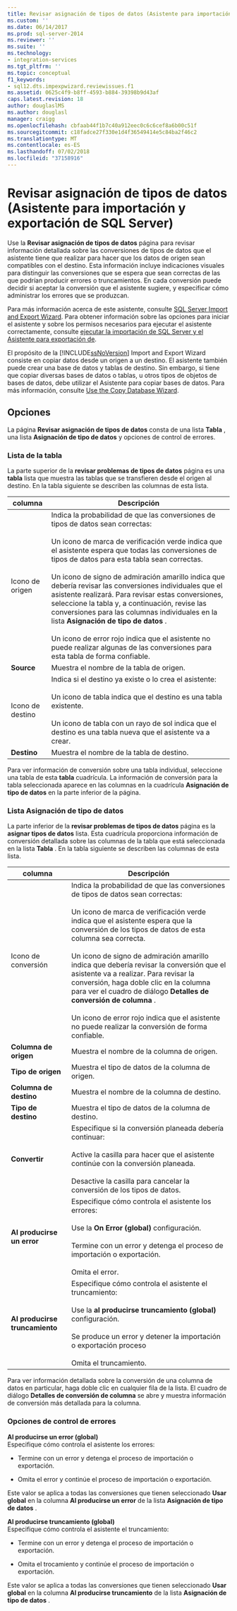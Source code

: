 ```yaml
---
title: Revisar asignación de tipos de datos (Asistente para importación y exportación de SQL Server) | Microsoft Docs
ms.custom: ''
ms.date: 06/14/2017
ms.prod: sql-server-2014
ms.reviewer: ''
ms.suite: ''
ms.technology:
- integration-services
ms.tgt_pltfrm: ''
ms.topic: conceptual
f1_keywords:
- sql12.dts.impexpwizard.reviewissues.f1
ms.assetid: 0625c4f9-b8ff-4593-b884-39398b9d43af
caps.latest.revision: 18
author: douglaslMS
ms.author: douglasl
manager: craigg
ms.openlocfilehash: cbfaab44f1b7c40a912eec0c6c6cef8a6b00c51f
ms.sourcegitcommit: c18fadce27f330e1d4f36549414e5c84ba2f46c2
ms.translationtype: MT
ms.contentlocale: es-ES
ms.lasthandoff: 07/02/2018
ms.locfileid: "37158916"
---
```

# <a name="review-data-type-mapping-sql-server-import-and-export-wizard"></a>Revisar asignación de tipos de datos (Asistente para importación y exportación de SQL Server)
  Use la **Revisar asignación de tipos de datos** página para revisar información detallada sobre las conversiones de tipos de datos que el asistente tiene que realizar para hacer que los datos de origen sean compatibles con el destino. Esta información incluye indicaciones visuales para distinguir las conversiones que se espera que sean correctas de las que podrían producir errores o truncamientos. En cada conversión puede decidir si aceptar la conversión que el asistente sugiere, y especificar cómo administrar los errores que se produzcan.  
  
 Para más información acerca de este asistente, consulte [SQL Server Import and Export Wizard](import-and-export-data-with-the-sql-server-import-and-export-wizard.md). Para obtener información sobre las opciones para iniciar el asistente y sobre los permisos necesarios para ejecutar el asistente correctamente, consulte [ejecutar la importación de SQL Server y el Asistente para exportación de](start-the-sql-server-import-and-export-wizard.md).  
  
 El propósito de la [!INCLUDE[ssNoVersion](../../includes/ssnoversion-md.md)] Import and Export Wizard consiste en copiar datos desde un origen a un destino. El asistente también puede crear una base de datos y tablas de destino. Sin embargo, si tiene que copiar diversas bases de datos o tablas, u otros tipos de objetos de bases de datos, debe utilizar el Asistente para copiar bases de datos. Para más información, consulte [Use the Copy Database Wizard](../../relational-databases/databases/use-the-copy-database-wizard.md).  
  
## <a name="options"></a>Opciones  
 La página **Revisar asignación de tipos de datos** consta de una lista **Tabla** , una lista **Asignación de tipo de datos** y opciones de control de errores.  
  
### <a name="table-list"></a>Lista de la tabla  
 La parte superior de la **revisar problemas de tipos de datos** página es una **tabla** lista que muestra las tablas que se transfieren desde el origen al destino. En la tabla siguiente se describen las columnas de esta lista.  
  
|columna|Descripción|  
|------------|-----------------|  
|Icono de origen|Indica la probabilidad de que las conversiones de tipos de datos sean correctas:<br /><br /> Un icono de marca de verificación verde indica que el asistente espera que todas las conversiones de tipos de datos para esta tabla sean correctas.<br /><br /> Un icono de signo de admiración amarillo indica que debería revisar las conversiones individuales que el asistente realizará. Para revisar estas conversiones, seleccione la tabla y, a continuación, revise las conversiones para las columnas individuales en la lista **Asignación de tipo de datos** .<br /><br /> Un icono de error rojo indica que el asistente no puede realizar algunas de las conversiones para esta tabla de forma confiable.|  
|**Source**|Muestra el nombre de la tabla de origen.|  
|Icono de destino|Indica si el destino ya existe o lo crea el asistente:<br /><br /> Un icono de tabla indica que el destino es una tabla existente.<br /><br /> Un icono de tabla con un rayo de sol indica que el destino es una tabla nueva que el asistente va a crear.|  
|**Destino**|Muestra el nombre de la tabla de destino.|  
  
 Para ver información de conversión sobre una tabla individual, seleccione una tabla de esta **tabla** cuadrícula. La información de conversión para la tabla seleccionada aparece en las columnas en la cuadrícula **Asignación de tipo de datos** en la parte inferior de la página.  
  
### <a name="data-type-mapping-list"></a>Lista Asignación de tipo de datos  
 La parte inferior de la **revisar problemas de tipos de datos** página es la **asignar tipos de datos** lista. Esta cuadrícula proporciona información de conversión detallada sobre las columnas de la tabla que está seleccionada en la lista **Tabla** . En la tabla siguiente se describen las columnas de esta lista.  
  
|columna|Descripción|  
|------------|-----------------|  
|Icono de conversión|Indica la probabilidad de que las conversiones de tipos de datos sean correctas:<br /><br /> Un icono de marca de verificación verde indica que el asistente espera que la conversión de los tipos de datos de esta columna sea correcta.<br /><br /> Un icono de signo de admiración amarillo indica que debería revisar la conversión que el asistente va a realizar. Para revisar la conversión, haga doble clic en la columna para ver el cuadro de diálogo **Detalles de conversión de columna** .<br /><br /> Un icono de error rojo indica que el asistente no puede realizar la conversión de forma confiable.|  
|**Columna de origen**|Muestra el nombre de la columna de origen.|  
|**Tipo de origen**|Muestra el tipo de datos de la columna de origen.|  
|**Columna de destino**|Muestra el nombre de la columna de destino.|  
|**Tipo de destino**|Muestra el tipo de datos de la columna de destino.|  
|**Convertir**|Especifique si la conversión planeada debería continuar:<br /><br /> Active la casilla para hacer que el asistente continúe con la conversión planeada.<br /><br /> Desactive la casilla para cancelar la conversión de los tipos de datos.|  
|**Al producirse un error**|Especifique cómo controla el asistente los errores:<br /><br /> Use la **On Error (global)** configuración.<br /><br /> Termine con un error y detenga el proceso de importación o exportación.<br /><br /> Omita el error.|  
|**Al producirse truncamiento**|Especifique cómo controla el asistente el truncamiento:<br /><br /> Use la **al producirse truncamiento (global)** configuración.<br /><br /> Se produce un error y detener la importación o exportación proceso<br /><br /> Omita el truncamiento.|  
  
 Para ver información detallada sobre la conversión de una columna de datos en particular, haga doble clic en cualquier fila de la lista. El cuadro de diálogo **Detalles de conversión de columna** se abre y muestra información de conversión más detallada para la columna.  
  
### <a name="error-handling-options"></a>Opciones de control de errores  
 **Al producirse un error (global)**  
 Especifique cómo controla el asistente los errores:  
  
-   Termine con un error y detenga el proceso de importación o exportación.  
  
-   Omita el error y continúe el proceso de importación o exportación.  
  
 Este valor se aplica a todas las conversiones que tienen seleccionado **Usar global** en la columna **Al producirse un error** de la lista **Asignación de tipo de datos** .  
  
 **Al producirse truncamiento (global)**  
 Especifique cómo controla el asistente el truncamiento:  
  
-   Termine con un error y detenga el proceso de importación o exportación.  
  
-   Omita el trocamiento y continúe el proceso de importación o exportación.  
  
 Este valor se aplica a todas las conversiones que tienen seleccionado **Usar global** en la columna **Al producirse truncamiento** de la lista **Asignación de tipo de datos** .  
  
  

